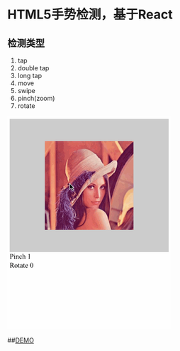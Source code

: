 # HTML5手势检测，基于React

## 检测类型
1. tap
2. double tap
3. long tap
4. move
5. swipe
6. pinch(zoom)
7. rotate
 
![image](https://github.com/eeandrew/ReadmeResource/blob/master/img/gestures/gestures.gif)

##[DEMO](http://eeandrew.github.io/demos/gestures/index.htmll)


